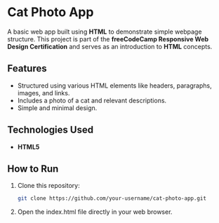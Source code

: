 # Cat Photo App

A basic web app built using **HTML** to demonstrate simple webpage structure. This project is part of the **freeCodeCamp Responsive Web Design Certification** and serves as an introduction to **HTML** concepts.

## Features

- Structured using various HTML elements like headers, paragraphs, images, and links.
- Includes a photo of a cat and relevant descriptions.
- Simple and minimal design.

## Technologies Used

- **HTML5**

## How to Run

1. Clone this repository:
   ```bash
   git clone https://github.com/your-username/cat-photo-app.git
2. Open the index.html file directly in your web browser.

